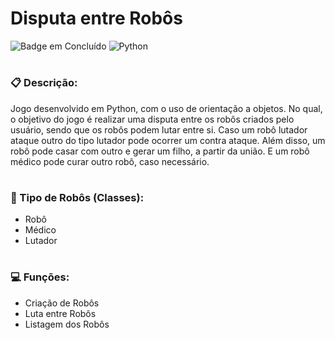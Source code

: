 <h1> Disputa entre Robôs</h1>

![Badge em Concluído](http://img.shields.io/static/v1?label=STATUS&message=Concluído%20&color=GREEN&style=for-the-badge)
![Python](https://img.shields.io/badge/Python-3776AB?style=for-the-badge&logo=python&logoColor=white)
# <h3> 📋 Descrição: </h3>
  Jogo desenvolvido em Python, com o uso de orientação a objetos. No qual, o objetivo do jogo é realizar uma disputa entre os robôs criados pelo usuário, sendo que os robôs podem lutar entre si. Caso um robô lutador ataque outro do tipo lutador pode ocorrer um contra ataque. Além disso, um robô pode casar com outro e gerar um filho, a partir da união. E um robô médico pode curar outro robô, caso necessário.
# <h3> 🤖 Tipo de Robôs (Classes): </h3>
  * Robô
  * Médico
  * Lutador
# <h3> 💻 Funções: </h3>
 * Criação de Robôs
 * Luta entre Robôs
 * Listagem dos Robôs
